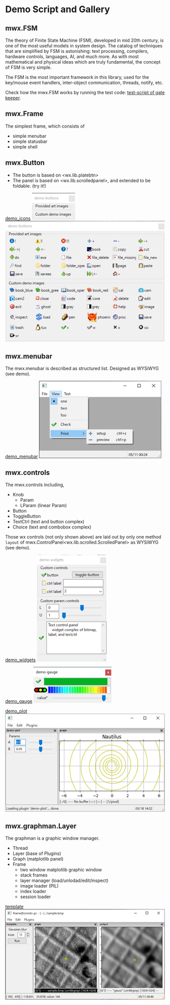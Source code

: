 # Demo Script and Gallery


## mwx.FSM

The theory of Finite State Machine (FSM), developed in mid 20th century, is one of the most useful models in system design.
The catalog of techniques that are simplified by FSM is astonishing: text processing, compilers, hardware controls, languages, AI, and much more.
As with most mathematical and physical ideas which are truly fundamental, the concept of FSM is very simple.

The FSM is the most important framework in this library, used for the key/mouse event handlers, inter-object communication, threads, notify, etc.

Check how the mwx.FSM works by running the test code:
[test-script of gate keeper](./test_fsm.py).


## mwx.Frame

The simplest frame, which consists of 
- simple menubar
- simple statusbar
- simple shell


## mwx.Button

- The button is based on <wx.lib.platebtn>
- The panel is based on <wx.lib.scrolledpanel>, and extended to be foldable. (try it!)

[demo_icons](./demo_icons.py)
![screenshot (folded)](./images/demo_buttons(folded).png)
![screenshot (expanded)](./images/demo_buttons(expanded).png)


## mwx.menubar

The mwx.menubar is described as structured list.
Designed as WYSiWYG (see demo).

[demo_menubar](./demo_menubar.py)
![screenshot](./images/demo_menubar.png)


## mwx.controls

The mwx.controls including,
- Knob
    - Param
    - LParam (linear Param)
- Button
- ToggleButton
- TextCtrl (text and button complex)
- Choice (text and combobox complex)

Those wx controls (not only shown above) are laid out by only one method `layout` of mwx.ControlPanel<wx.lib.scrolled.ScrolledPanel> as WYSiWYG (see demo).

[demo_widgets](./demo_widgets.py)
![screenshot](./images/demo_widgets.png)

[demo_gauge](./demo_gauge.py)
![screenshot](./images/demo_gauge.png)

[demo_plot](./demo_plot.py)
![screenshot](./images/demo_plot.png)


## mwx.graphman.Layer

The graphman is a graphic window manager.
- Thread
- Layer (base of Plugins)
- Graph (matplotlib panel)
- Frame
    - two window matplotlib graphic window
    - stack frames
    - layer manager (load/unlodad/edit/inspect)
    - image loader (PIL)
    - index loader
    - session loader

[template](./template.py)
![screenshot](./images/template-layer.png)
